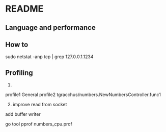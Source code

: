 # README

## Language and performance

## How to

sudo netstat -anp tcp | grep 127.0.0.1.1234

## Profiling
1)
profile1 General
profile2 tgracchus/numbers.NewNumbersController.func1

2) improve read from socket

add buffer writer

go tool pprof numbers_cpu.prof